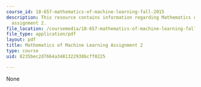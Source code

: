```yaml
---
course_id: 18-657-mathematics-of-machine-learning-fall-2015
description: This resource contains information regarding Mathematics of machine learning
  assignment 2.
file_location: /coursemedia/18-657-mathematics-of-machine-learning-fall-2015/8235bec2d7664a3481322938bcff0225_MIT18_657F15_PS2.pdf
file_type: application/pdf
layout: pdf
title: Mathematics of Machine Learning Assignment 2
type: course
uid: 8235bec2d7664a3481322938bcff0225

---
```

None